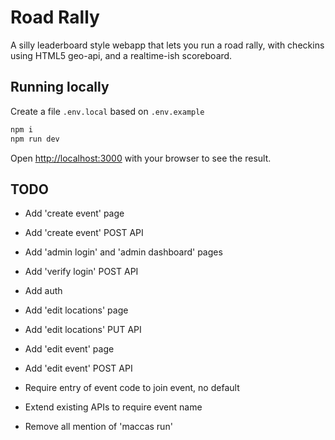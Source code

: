 # Road Rally
A silly leaderboard style webapp that lets you run a road rally, with checkins using HTML5 geo-api, and a realtime-ish scoreboard.

## Running locally
Create a file `.env.local` based on `.env.example`
```bash
npm i
npm run dev
```

Open [http://localhost:3000](http://localhost:3000) with your browser to see the result.

## TODO
- Add 'create event' page
- Add 'create event' POST API  
  
- Add 'admin login' and 'admin dashboard' pages
- Add 'verify login' POST API  
  
- Add auth  

- Add 'edit locations' page
- Add 'edit locations' PUT API
- Add 'edit event' page
- Add 'edit event' POST API

- Require entry of event code to join event, no default
- Extend existing APIs to require event name

- Remove all mention of 'maccas run'

